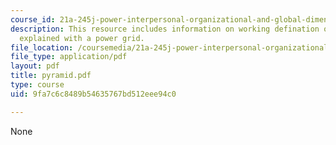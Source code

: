 ```yaml
---
course_id: 21a-245j-power-interpersonal-organizational-and-global-dimensions-fall-2005
description: This resource includes information on working defination of the power
  explained with a power grid.
file_location: /coursemedia/21a-245j-power-interpersonal-organizational-and-global-dimensions-fall-2005/9fa7c6c8489b54635767bd512eee94c0_pyramid.pdf
file_type: application/pdf
layout: pdf
title: pyramid.pdf
type: course
uid: 9fa7c6c8489b54635767bd512eee94c0

---
```

None